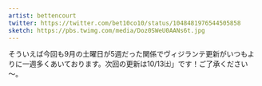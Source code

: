 ```yaml
---
artist: bettencourt
twitter: https://twitter.com/bet10co10/status/1048481976544505858
sketch: https://pbs.twimg.com/media/Doz0SWeU0AANs6t.jpg
---
```

そういえば今回も9月の土曜日が5週だった関係でヴィジランテ更新がいつもよりに一週多くあいております。次回の更新は10/13㈯」です！ご了承ください～。
